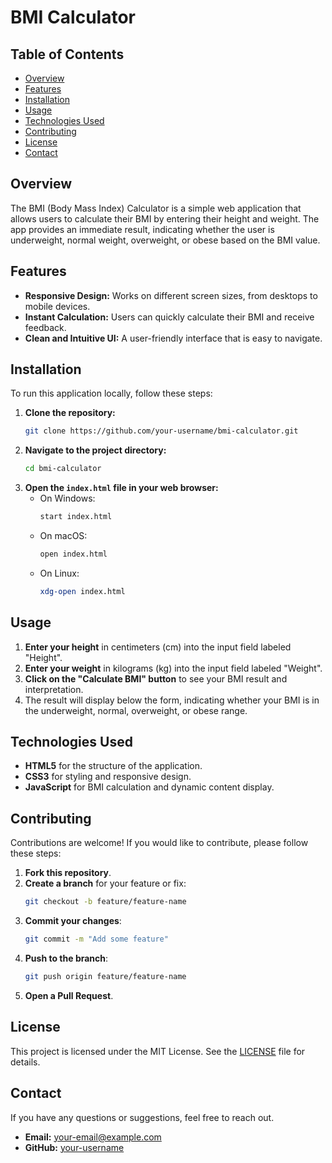 # BMI Calculator

## Table of Contents
- [Overview](#overview)
- [Features](#features)
- [Installation](#installation)
- [Usage](#usage)
- [Technologies Used](#technologies-used)
- [Contributing](#contributing)
- [License](#license)
- [Contact](#contact)

## Overview
The BMI (Body Mass Index) Calculator is a simple web application that allows users to calculate their BMI by entering their height and weight. The app provides an immediate result, indicating whether the user is underweight, normal weight, overweight, or obese based on the BMI value.

## Features
- **Responsive Design:** Works on different screen sizes, from desktops to mobile devices.
- **Instant Calculation:** Users can quickly calculate their BMI and receive feedback.
- **Clean and Intuitive UI:** A user-friendly interface that is easy to navigate.

## Installation
To run this application locally, follow these steps:

1. **Clone the repository:**
    ```bash
    git clone https://github.com/your-username/bmi-calculator.git
    ```
2. **Navigate to the project directory:**
    ```bash
    cd bmi-calculator
    ```
3. **Open the `index.html` file in your web browser:**
    - On Windows:
        ```bash
        start index.html
        ```
    - On macOS:
        ```bash
        open index.html
        ```
    - On Linux:
        ```bash
        xdg-open index.html
        ```

## Usage
1. **Enter your height** in centimeters (cm) into the input field labeled "Height".
2. **Enter your weight** in kilograms (kg) into the input field labeled "Weight".
3. **Click on the "Calculate BMI" button** to see your BMI result and interpretation.
4. The result will display below the form, indicating whether your BMI is in the underweight, normal, overweight, or obese range.

## Technologies Used
- **HTML5** for the structure of the application.
- **CSS3** for styling and responsive design.
- **JavaScript** for BMI calculation and dynamic content display.

## Contributing
Contributions are welcome! If you would like to contribute, please follow these steps:

1. **Fork this repository**.
2. **Create a branch** for your feature or fix:
    ```bash
    git checkout -b feature/feature-name
    ```
3. **Commit your changes**:
    ```bash
    git commit -m "Add some feature"
    ```
4. **Push to the branch**:
    ```bash
    git push origin feature/feature-name
    ```
5. **Open a Pull Request**.

## License
This project is licensed under the MIT License. See the [LICENSE](LICENSE) file for details.

## Contact
If you have any questions or suggestions, feel free to reach out.

- **Email:** your-email@example.com
- **GitHub:** [your-username](https://github.com/your-username)
